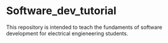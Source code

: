 # Software_dev_tutorial
This repository is intended to teach the fundaments of software development for electrical engieneering students.
